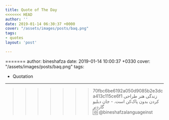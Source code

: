 ```yaml
---
title: Quote of The Day
<<<<<<< HEAD
author: ''
date: 2019-01-14 06:30:37 +0000
cover: "/assets/images/posts/baq.png"
tags:
- quotes
layout: 'post'

---
```

=======
author: bineshafza
date: 2019-01-14 10:00:37 +0330
cover: "/assets/images/posts/baq.png"
tags:
- Quotation

---
  
>>>>>>> 70fbc6be6192a050d9085b2e3dca413c115ce6f1
زندگی هنر طراحی کردن بدون پاک‌کن است. - جان دبلیو گاردنر  
🆔 @bineshafzalanguageinst